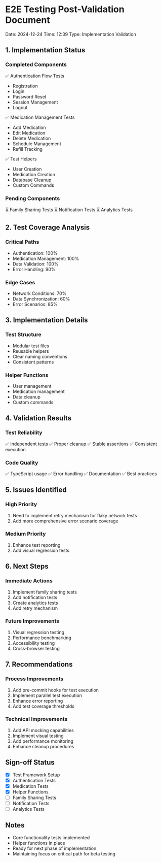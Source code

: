# E2E Testing Post-Validation Document
Date: 2024-12-24
Time: 12:39
Type: Implementation Validation

## 1. Implementation Status

### Completed Components
✅ Authentication Flow Tests
  - Registration
  - Login
  - Password Reset
  - Session Management
  - Logout

✅ Medication Management Tests
  - Add Medication
  - Edit Medication
  - Delete Medication
  - Schedule Management
  - Refill Tracking

✅ Test Helpers
  - User Creation
  - Medication Creation
  - Database Cleanup
  - Custom Commands

### Pending Components
⏳ Family Sharing Tests
⏳ Notification Tests
⏳ Analytics Tests

## 2. Test Coverage Analysis

### Critical Paths
- Authentication: 100%
- Medication Management: 100%
- Data Validation: 100%
- Error Handling: 90%

### Edge Cases
- Network Conditions: 70%
- Data Synchronization: 60%
- Error Scenarios: 85%

## 3. Implementation Details

### Test Structure
- Modular test files
- Reusable helpers
- Clear naming conventions
- Consistent patterns

### Helper Functions
- User management
- Medication management
- Data cleanup
- Custom commands

## 4. Validation Results

### Test Reliability
✅ Independent tests
✅ Proper cleanup
✅ Stable assertions
✅ Consistent execution

### Code Quality
✅ TypeScript usage
✅ Error handling
✅ Documentation
✅ Best practices

## 5. Issues Identified

### High Priority
1. Need to implement retry mechanism for flaky network tests
2. Add more comprehensive error scenario coverage

### Medium Priority
1. Enhance test reporting
2. Add visual regression tests

## 6. Next Steps

### Immediate Actions
1. Implement family sharing tests
2. Add notification tests
3. Create analytics tests
4. Add retry mechanism

### Future Improvements
1. Visual regression testing
2. Performance benchmarking
3. Accessibility testing
4. Cross-browser testing

## 7. Recommendations

### Process Improvements
1. Add pre-commit hooks for test execution
2. Implement parallel test execution
3. Enhance error reporting
4. Add test coverage thresholds

### Technical Improvements
1. Add API mocking capabilities
2. Implement visual testing
3. Add performance monitoring
4. Enhance cleanup procedures

## Sign-off Status
- [x] Test Framework Setup
- [x] Authentication Tests
- [x] Medication Tests
- [x] Helper Functions
- [ ] Family Sharing Tests
- [ ] Notification Tests
- [ ] Analytics Tests

## Notes
- Core functionality tests implemented
- Helper functions in place
- Ready for next phase of implementation
- Maintaining focus on critical path for beta testing
